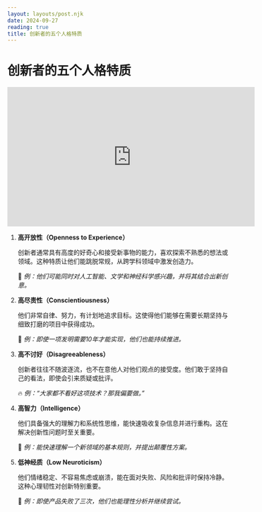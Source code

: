 ```yaml
---
layout: layouts/post.njk
date: 2024-09-27
reading: true
title: 创新者的五个人格特质
---
```


# 创新者的五个人格特质

<iframe width="560" height="315" src="https://www.youtube.com/embed/yixIc1Ai6jM?si=s4lAtGdH6DC5YlBc" title="YouTube video player" frameborder="0" allow="accelerometer; autoplay; clipboard-write; encrypted-media; gyroscope; picture-in-picture; web-share" referrerpolicy="strict-origin-when-cross-origin" allowfullscreen></iframe>


1. **高开放性（Openness to Experience）**
    
    创新者通常具有高度的好奇心和接受新事物的能力，喜欢探索不熟悉的想法或领域。这种特质让他们能跳脱常规，从跨学科领域中激发创造力。
    
    🧠 _例：他们可能同时对人工智能、文学和神经科学感兴趣，并将其结合出新创意。_
    
2. **高尽责性（Conscientiousness）**
    
    他们非常自律、努力，有计划地追求目标。这使得他们能够在需要长期坚持与细致打磨的项目中获得成功。
    
    💪 _例：即使一项发明需要10年才能实现，他们也能持续推进。_
    
3. **高不讨好（Disagreeableness）**
    
    创新者往往不随波逐流，也不在意他人对他们观点的接受度。他们敢于坚持自己的看法，即使会引来质疑或批评。
    
    🔥 _例：“大家都不看好这项技术？那我偏要做。”_
    
4. **高智力（Intelligence）**
    
    他们具备强大的理解力和系统性思维，能快速吸收复杂信息并进行重构。这在解决创新性问题时至关重要。
    
    🧩 _例：能快速理解一个新领域的基本规则，并提出颠覆性方案。_
    
5. **低神经质（Low Neuroticism）**
    
    他们情绪稳定、不容易焦虑或崩溃，能在面对失败、风险和批评时保持冷静。这种心理韧性对创新特别重要。
    
    🧘 _例：即使产品失败了三次，他们也能理性分析并继续尝试。_